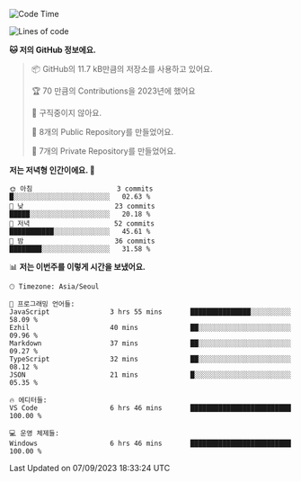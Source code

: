   <!--START_SECTION:waka-->
![Code Time](http://img.shields.io/badge/Code%20Time-198%20hrs%2049%20mins-blue)

![Lines of code](https://img.shields.io/badge/%EC%A0%80%EB%8A%94%20%EC%97%AC%ED%83%9C%EA%B9%8C%EC%A7%80%20-109.7%20thousand%20%EC%A4%84%EC%9D%98%20%EC%BD%94%EB%93%9C%EB%A5%BC%20%EC%9E%91%EC%84%B1%ED%96%88%EC%96%B4%EC%9A%94.-blue)

**🐱 저의 GitHub 정보에요.** 

> 📦 GitHub의 11.7 kB만큼의 저장소를 사용하고 있어요. 
 > 
> 🏆 70 만큼의 Contributions을 2023년에 했어요
 > 
> 🚫 구직중이지 않아요.
 > 
> 📜 8개의 Public Repository를 만들었어요. 
 > 
> 🔑 7개의 Private Repository를 만들었어요. 
 > 
**저는 저녁형 인간이에요. 🦉** 

```text
🌞 아침                     3 commits           █░░░░░░░░░░░░░░░░░░░░░░░░   02.63 % 
🌆 낮　                     23 commits          █████░░░░░░░░░░░░░░░░░░░░   20.18 % 
🌃 저녁                     52 commits          ███████████░░░░░░░░░░░░░░   45.61 % 
🌙 밤　                     36 commits          ████████░░░░░░░░░░░░░░░░░   31.58 % 
```


📊 **저는 이번주를 이렇게 시간을 보냈어요.** 

```text
🕑︎ Timezone: Asia/Seoul

💬 프로그래밍 언어들: 
JavaScript               3 hrs 55 mins       ███████████████░░░░░░░░░░   58.09 % 
Ezhil                    40 mins             ██░░░░░░░░░░░░░░░░░░░░░░░   09.96 % 
Markdown                 37 mins             ██░░░░░░░░░░░░░░░░░░░░░░░   09.27 % 
TypeScript               32 mins             ██░░░░░░░░░░░░░░░░░░░░░░░   08.12 % 
JSON                     21 mins             █░░░░░░░░░░░░░░░░░░░░░░░░   05.35 % 

🔥 에디터들: 
VS Code                  6 hrs 46 mins       █████████████████████████   100.00 % 

💻 운영 체제들: 
Windows                  6 hrs 46 mins       █████████████████████████   100.00 % 
```


 Last Updated on 07/09/2023 18:33:24 UTC
<!--END_SECTION:waka-->
